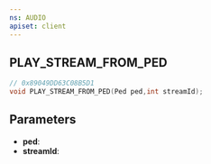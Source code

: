 ```yaml
---
ns: AUDIO
apiset: client
---
```

## PLAY_STREAM_FROM_PED

```c
// 0x89049DD63C08B5D1
void PLAY_STREAM_FROM_PED(Ped ped,int streamId);
```


## Parameters
* **ped**:
* **streamId**:



